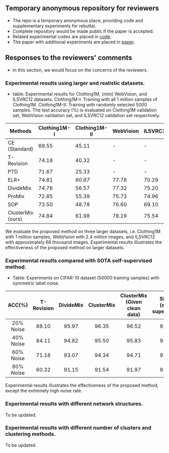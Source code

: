 ## Temporary anonymous repository for reviewers

- The repo is a temporary anonymous place, providing code and supplementary experiments for rebuttal.
- Complete repository would be made public if the paper is accepted.
- Related experimental codes are placed in [code](https://github.com/AnonymousForICASSP2024/TemporaryAnonymousRepForReviewers/tree/master/code).
- The paper with additional experiments are placed in [paper](https://github.com/AnonymousForICASSP2024/TemporaryAnonymousRepForReviewers/blob/master/docs/paper.pdf).


## Responses to the reviewers' comments

- In this section, we would focus on the concerns of the reviewers.


### Experimental results using larger and realistic datasets.

- table: Experimental results for Clothing1M, (mini) WebVision, and ILSVRC12 datasets.
Clothing1M-I: Training with all 1 million samples of Clothing1M. 
Clothing1M-II: Training with randomly selected 5000 samples.
The test accuracy (\%) is evaluated on Clothing1M validation set, WebVision validation set, and ILSVRC12 validation set respectively.

| **Methods**         | **Clothing1M-I** | **Clothing1M-II** | **WebVision** | **ILSVRC12** |
|----------------------|------------------|-------------------|---------------|--------------|
| CE (Standard)        | 69.55            | 45.11             | -             | -            |
| T-Revision           | 74.18           | 40.32             | -             | -            |
| PTD                  | 71.67           | 25.33             | -             | -            |
| ELR+                 | 74.81      | *60.67*           | 77.78    | 70.29   |
| DivideMix            | 74.76       | 56.57             | 77.32   | 75.20  |
| ProMix               | 72.85            | 55.39             | 75.73         | 74.96        |
| SOP                  | 73.50      | 48.78             | 76.60     | 69.10    |
| ClusterMix (ours)   | 74.84            | 61.98        | 78.19     | 75.54    |

We evaluate the proposed method on three larger datasets, i.e. Clothing1M with 1 million samples, WebVision with 2.4 million images, and ILSVRC12 with approximately 66 thousand images.
Experimental results illustrates the effectiveness of the proposed method on larger datasets.

### Experimental results compared with SOTA self-supervised method.

- Table: Experiments on CIFAR-10 dataset (50000 training samples) with symmetric label noise. 

| ACC(%) |     T-Revision    |     DivideMix    |     ClusterMix    |     ClusterMix (Given clean data)    |     SPICE (self-supervised)   |
|:---:|:---:|:---:|:---:|:---:|:---:|
|     20% Noise    |     88.10    |     95.97    |     96.35    |     96.52    |     92.26    |
|     40% Noise    |     84.11    |     94.82    |     95.50    |     95.83    |     92.26    |
| 60% Noise | 71.18 | 93.07 | 94.34 | 94.71 |     92.26    |
|     80% Noise    |     60.32    |     91.15    |     91.54    |     91.97    |     92.26    |


Experimental results illustrates the effectiveness of the proposed method, except the extremely high noise rate.


### Experimental results with different network structures.

To be updated.


### Experimental results with different number of clusters and clustering methods.

To be updated.